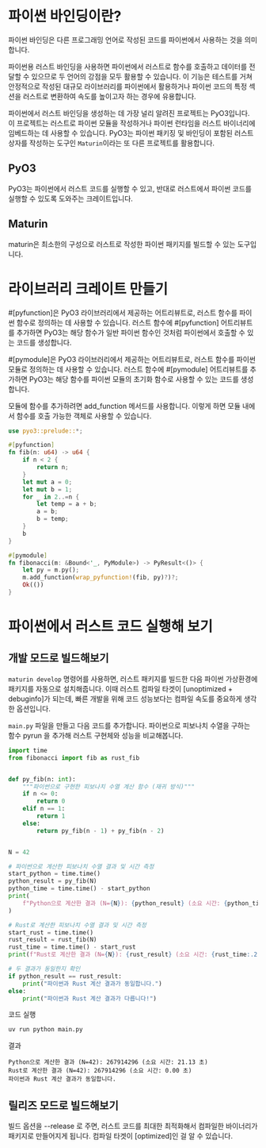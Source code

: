# 파이썬 바인딩이란?

파이썬 바인딩은 다른 프로그래밍 언어로 작성된 코드를 파이썬에서 사용하는 것을 의미합니다.

파이썬용 러스트 바인딩을 사용하면 파이썬에서 러스트로 함수를 호출하고 데이터를 전달할 수 있으므로 두 언어의 강점을 모두 활용할 수 있습니다. 이 기능은 테스트를 거쳐 안정적으로 작성된 대규모 라이브러리를 파이썬에서 활용하거나 파이썬 코드의 특정 섹션을 러스트로 변환하여 속도를 높이고자 하는 경우에 유용합니다.

파이썬에서 러스트 바인딩을 생성하는 데 가장 널리 알려진 프로젝트는 PyO3입니다. 이 프로젝트는 러스트로 파이썬 모듈을 작성하거나 파이썬 런타임을 러스트 바이너리에 임베드하는 데 사용할 수 있습니다. PyO3는 파이썬 패키징 및 바인딩이 포함된 러스트 상자를 작성하는 도구인 `Maturin`이라는 또 다른 프로젝트를 활용합니다.

## PyO3

PyO3는 파이썬에서 러스트 코드를 실행할 수 있고, 반대로 러스트에서 파이썬 코드를 실행할 수 있도록 도와주는 크레이트입니다.

## Maturin

maturin은 최소한의 구성으로 러스트로 작성한 파이썬 패키지를 빌드할 수 있는 도구입니다.

# 라이브러리 크레이트 만들기

#[pyfunction]은 PyO3 라이브러리에서 제공하는 어트리뷰트로, 러스트 함수를 파이썬 함수로 정의하는 데 사용할 수 있습니다. 러스트 함수에 #[pyfunction] 어트리뷰트를 추가하면 PyO3는 해당 함수가 일반 파이썬 함수인 것처럼 파이썬에서 호출할 수 있는 코드를 생성합니다.

#[pymodule]은 PyO3 라이브러리에서 제공하는 어트리뷰트로, 러스트 함수를 파이썬 모듈로 정의하는 데 사용할 수 있습니다. 러스트 함수에 #[pymodule] 어트리뷰트를 추가하면 PyO3는 해당 함수를 파이썬 모듈의 초기화 함수로 사용할 수 있는 코드를 생성합니다.

모듈에 함수를 추가하려면 add_function 메서드를 사용합니다. 이렇게 하면 모듈 내에서 함수를 호출 가능한 객체로 사용할 수 있습니다.

```rust
use pyo3::prelude::*;

#[pyfunction]
fn fib(n: u64) -> u64 {
    if n < 2 {
        return n;
    }
    let mut a = 0;
    let mut b = 1;
    for _ in 2..=n {
        let temp = a + b;
        a = b;
        b = temp;
    }
    b
}

#[pymodule]
fn fibonacci(m: &Bound<'_, PyModule>) -> PyResult<()> {
    let py = m.py();
    m.add_function(wrap_pyfunction!(fib, py)?)?;
    Ok(())
}
```

# 파이썬에서 러스트 코드 실행해 보기

## 개발 모드로 빌드해보기

`maturin develop` 명령어를 사용하면, 러스트 패키지를 빌드한 다음 파이썬 가상환경에 패키지를 자동으로 설치해줍니다. 이때 러스트 컴파일 타겟이 [unoptimized + debuginfo]가 되는데, 빠른 개발을 위해 코드 성능보다는 컴파일 속도를 중요하게 생각한 옵션입니다.

`main.py` 파일을 만들고 다음 코드를 추가합니다. 파이썬으로 피보나치 수열을 구하는 함수 pyrun 을 추가해 러스트 구현체와 성능을 비교해봅니다.

```python
import time
from fibonacci import fib as rust_fib


def py_fib(n: int):
    """파이썬으로 구현한 피보나치 수열 계산 함수 (재귀 방식)"""
    if n <= 0:
        return 0
    elif n == 1:
        return 1
    else:
        return py_fib(n - 1) + py_fib(n - 2)


N = 42

# 파이썬으로 계산한 피보나치 수열 결과 및 시간 측정
start_python = time.time()
python_result = py_fib(N)
python_time = time.time() - start_python
print(
    f"Python으로 계산한 결과 (N={N}): {python_result} (소요 시간: {python_time:.2f} 초)"
)

# Rust로 계산한 피보나치 수열 결과 및 시간 측정
start_rust = time.time()
rust_result = rust_fib(N)
rust_time = time.time() - start_rust
print(f"Rust로 계산한 결과 (N={N}): {rust_result} (소요 시간: {rust_time:.2f} 초)")

# 두 결과가 동일한지 확인
if python_result == rust_result:
    print("파이썬과 Rust 계산 결과가 동일합니다.")
else:
    print("파이썬과 Rust 계산 결과가 다릅니다!")
```

코드 실행

```bash
uv run python main.py
```

결과

```
Python으로 계산한 결과 (N=42): 267914296 (소요 시간: 21.13 초)
Rust로 계산한 결과 (N=42): 267914296 (소요 시간: 0.00 초)
파이썬과 Rust 계산 결과가 동일합니다.
```

## 릴리즈 모드로 빌드해보기

빌드 옵션을 --release 로 주면, 러스트 코드를 최대한 최적화해서 컴파일한 바이너리가 패키지로 만들어지게 됩니다. 컴파일 타겟이 [optimized]인 걸 알 수 있습니다.

